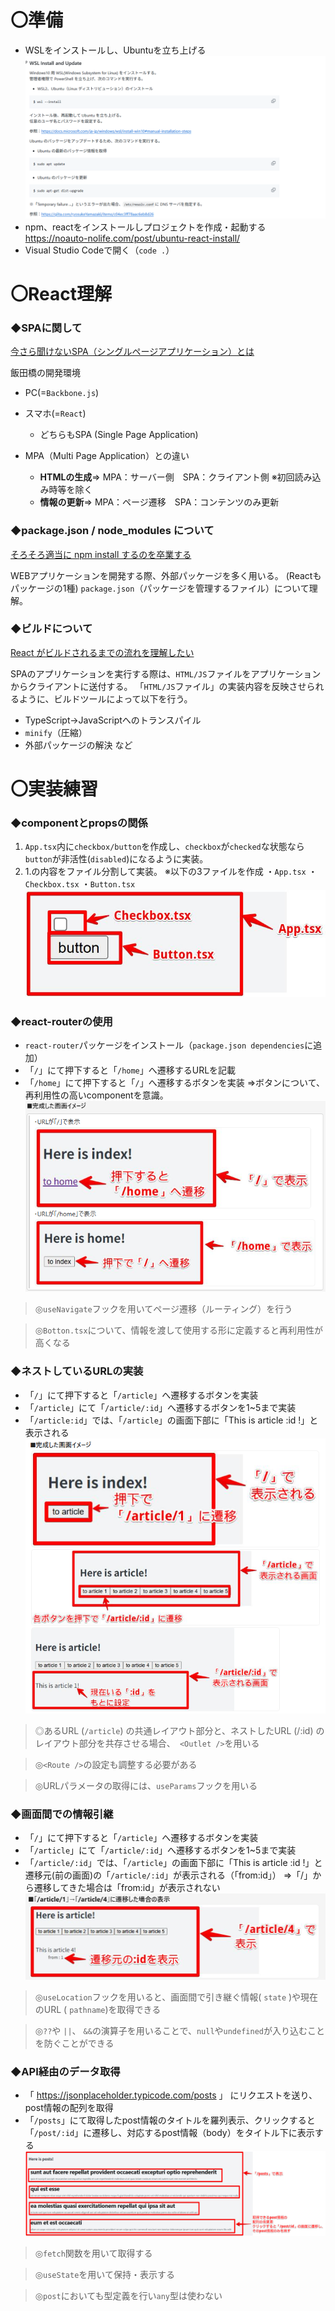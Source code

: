 # 〇準備

- WSLをインストールし、Ubuntuを立ち上げる
  ![alt text](images/image.png)
- npm、reactをインストールしプロジェクトを作成・起動する\
  https://noauto-nolife.com/post/ubuntu-react-install/
- Visual Studio Codeで開く（`code .`）

# 〇React理解

### ◆SPAに関して

[今さら聞けないSPA（シングルページアプリケーション）とは](https://qiita.com/shinkai_/items/79e539b614ac52e48ca4)

飯田橋の開発環境

- PC(=`Backbone.js`)
- スマホ(=`React`)

  - どちらもSPA (Single Page Application)

- MPA（Multi Page Application）との違い
  - **HTMLの生成**⇒ MPA：サーバー側　SPA：クライアント側 ※初回読み込み時等を除く
  - **情報の更新**⇒ MPA：ページ遷移　SPA：コンテンツのみ更新

### ◆package.json / node_modules について

[そろそろ適当に npm install するのを卒業する](https://qiita.com/sugurutakahashi12345/items/3cc49926faeaf25d3051)

WEBアプリケーションを開発する際、外部パッケージを多く用いる。 (Reactもパッケージの1種)
`package.json`（パッケージを管理するファイル）について理解。

### ◆ビルドについて

[React がビルドされるまでの流れを理解したい](https://zenn.dev/aidemy/articles/355aff43e45c34)

SPAのアプリケーションを実行する際は、`HTML/JS`ファイルをアプリケーションからクライアントに送付する。
「`HTML/JS`ファイル」の実装内容を反映させられるように、ビルドツールによって以下を行う。

- TypeScript→JavaScriptへのトランスパイル
- `minify`（圧縮）
- 外部パッケージの解決 など

# 〇実装練習

### ◆componentとpropsの関係

1. `App.tsx`内に`checkbox/button`を作成し、`checkbox`が`checked`な状態なら`button`が非活性(`disabled`)になるように実装。
2. 1.の内容をファイル分割して実装。
   ※以下の3ファイルを作成
   ・`App.tsx`
   ・`Checkbox.tsx`
   ・`Button.tsx`
   ![alt text](images/image-4.png)

### ◆react-routerの使用

- `react-router`パッケージをインストール（`package.json dependencies`に追加）
- 「`/`」にて押下すると「`/home`」へ遷移するURLを記載
- 「`/home`」にて押下すると「`/`」へ遷移するボタンを実装
  ⇒ボタンについて、再利用性の高いcomponentを意識。
  ![alt text](images/image-3.png)

> ◎`useNavigate`フックを用いてページ遷移（ルーティング）を行う

> ◎`Botton.tsx`について、情報を渡して使用する形に定義すると再利用性が高くなる

### ◆ネストしているURLの実装

- 「`/`」にて押下すると「`/article`」へ遷移するボタンを実装
- 「`/article`」にて「`/article/:id`」へ遷移するボタンを1~5まで実装
- 「`/article:id`」では、「`/article`」の画面下部に「This is article :id !」と表示される
  ![alt text](images/image-2.png)

> ◎あるURL (`/article`) の共通レイアウト部分と、ネストしたURL (/:id) のレイアウト部分を共存させる場合、` <Outlet />`を用いる

> ◎`<Route />`の設定も調整する必要がある

> ◎URLパラメータの取得には、`useParams`フックを用いる

### ◆画面間での情報引継

- 「`/`」にて押下すると「`/article`」へ遷移するボタンを実装
- 「`/article`」にて「`/article/:id`」へ遷移するボタンを1~5まで実装
- 「`/article/:id`」では、「`/article`」の画面下部に「This is article :id !」と遷移元(前の画面)の「`/article/:id`」が表示される（「from:id」）
  ⇒「/」から遷移してきた場合は「from:id」が表示されない
  ![alt text](images/image-5.png)

> ◎`useLocation`フックを用いると、画面間で引き継ぐ情報( `state` )や現在のURL ( `pathname`)を取得できる

> ◎`??`や `||`、 `&&`の演算子を用いることで、`null`や`undefined`が入り込むことを防ぐことができる

### ◆API経由のデータ取得

- 「 https://jsonplaceholder.typicode.com/posts 」 にリクエストを送り、post情報の配列を取得
- 「`/posts`」にて取得したpost情報のタイトルを羅列表示、クリックすると「`/post/:id`」に遷移し、対応するpost情報（body）をタイトル下に表示する
  ![alt text](images/image-6.png)

> ◎`fetch`関数を用いて取得する

> ◎`useState`を用いて保持・表示する

> ◎`post`においても型定義を行い`any`型は使わない
